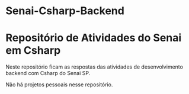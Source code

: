 # Senai-Csharp-Backend
<h1>Repositório de Atividades do Senai em Csharp</h1>

Neste repositório ficam as respostas das atividades de desenvolvimento backend com Csharp do Senai SP.

Não há projetos pessoais nesse repositório.


